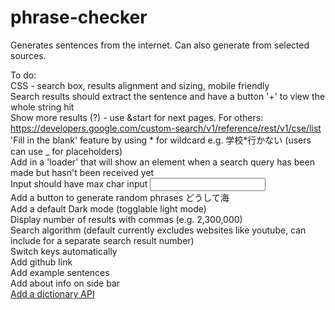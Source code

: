 # phrase-checker
Generates sentences from the internet. Can also generate from selected sources.

To do:  
CSS - search box, results alignment and sizing, mobile friendly  
Search results should extract the sentence and have a button '+' to view the whole string hit  
Show more results (?) - use &start for next pages. For others: https://developers.google.com/custom-search/v1/reference/rest/v1/cse/list  
'Fill in the blank' feature  by using * for wildcard e.g. 学校*行かない (users can use _ for placeholders)  
Add in a 'loader' that will show an element when a search query has been made but hasn't been received yet  
Input should have max char input <input type="text" required minlength="1" maxlength="20">  
Add a button to generate random phrases どうして海  
Add a default Dark mode (togglable light mode)  
Display number of results with commas (e.g. 2,300,000)  
Search algorithm (default currently excludes websites like youtube, can include for a separate search result number)  
Switch keys automatically  
Add github link  
Add example sentences  
Add about info on side bar  
[Add a dictionary API](https://api.ce-cotoha.com/contents/mypage/index.html)

